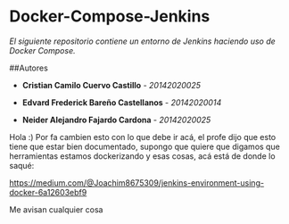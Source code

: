 # Docker-Compose-Jenkins
_El siguiente repositorio contiene un entorno de Jenkins haciendo uso de Docker Compose._

##Autores

* **Cristian Camilo Cuervo Castillo** - *20142020025*

* **Edvard Frederick Bareño Castellanos** - *20142020014*

* **Neider Alejandro Fajardo Cardona** - *20142020025*

Hola :) Por fa cambien esto con lo que debe ir acá, el profe dijo que esto tiene que estar bien documentado, supongo que quiere que digamos que herramientas estamos dockerizando y esas cosas, acá está de donde lo saqué: 

https://medium.com/@Joachim8675309/jenkins-environment-using-docker-6a12603ebf9

Me avisan cualquier cosa
